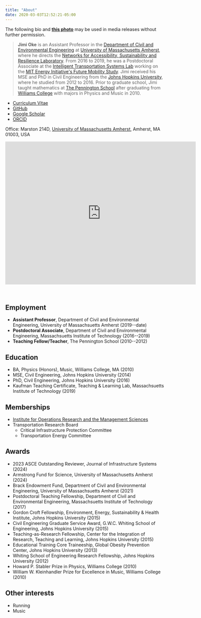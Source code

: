 ```yaml
---
title: "About"
date: 2020-03-03T12:52:21-05:00
---
```


The following bio and [**this photo**](/img/headshot-jun-2019.jpg) may be used in media releases without further permission.

>**Jimi Oke** is an Assistant Professor in the [Department of Civil and Environmental Engineering](http://cee.umass.edu/) at [University of Massachusetts Amherst](https://www.umass.edu/), where he directs the [Networks for Accessibility, Sustainability and Resilience Laboratory](https://narslab.org/). From 2016 to 2019, he was a Postdoctoral Associate at the [Intelligent Transportation Systems Lab](http://its.mit.edu/) working on the [MIT Energy Initiative's Future Mobility Study](http://energy.mit.edu/research/mobilityofthefuture/). Jimi received his MSE and PhD in Civil Engineering from the [Johns Hopkins University](https://engineering.jhu.edu/case/), where he studied from 2012 to 2016. Prior to graduate school, Jimi taught mathematics at [The Pennington School](https://www.pennington.org/) after graduating from [Williams College](https://www.williams.edu/) with majors in Physics and Music in 2010.

<!-- <h4><a href="/files/Oke-CV.pdf" class="badge badge-small"><i class="fa fa-file-pdf-o"></i>&nbsp;&nbsp;pdf</a> <a href="/files/Oke-CV.pdf">Curriculum Vitae</a> &nbsp; </h4> -->

<ul class="fa-ul">
  <li><a href="/files/Oke-CV.pdf"><i class="fa-li fa-file-pdf-alt" style="padding-top:3px;"></i>Curriculum Vitae</a></li>
  <li><a href="https://github.com/jimioke"><i class="fa-li fa fa-github-alt" style="padding-top:3px;"></i>GitHub</a></li>
  <li><a href="https://scholar.google.com/citations?user=R6I47vYAAAAJ&hl=en"><i class="fa-li ai ai-google-scholar" style="padding-top:3px;"></i>Google Scholar</a></li>
  <li><a href="https://orcid.org/0000-0001-6610-445X"><i class="fa-li ai ai-orcid" style="padding-top:3px;"></i>ORCID</a></li>
</ul>

Office: Marston 214D, [University of Massachusetts Amherst](https://www.umass.edu/), Amherst, MA 01003, USA

<iframe src="https://www.google.com/maps/embed?pb=!1m18!1m12!1m3!1d736.647764478597!2d-72.53018567068563!3d42.39385739869904!2m3!1f0!2f0!3f0!3m2!1i1024!2i768!4f13.1!3m3!1m2!1s0x89e6d278c000006b%3A0x821eac705e6a3d57!2sUMass%20Transportation%20Center!5e0!3m2!1sen!2sus!4v1583413404688!5m2!1sen!2sus" width="600" height="450" frameborder="0" style="border:0;" allowfullscreen=""></iframe>

&nbsp;

<!-- ## In the news

Here is a list of [recent news articles about me](/in-the-news/).

## AA

  * --
  * --  
   -->

## Employment

  * **Assistant Professor**, Department of Civil and Environmental Engineering, University of Massachsuetts Amherst (2019--date)
  * **Postdoctoral Associate**, Department of Civil and Environmental Engineering, Massachsuetts Institute of Technology (2016--2019)
  * **Teaching Fellow/Teacher**, The Pennington School (2010--2012)

## Education
  * BA, Physics (Honors), Music, Williams College, MA (2010)
  * MSE, Civil Engineering, Johns Hopkins University (2014)
  * PhD, Civil Engineering, Johns Hopkins University (2016)
  * Kaufman Teaching Certificate, Teaching & Learning Lab, Massachsuetts Institute of Technology (2019)

## Memberships
  * [Institute for Operations Research and the Management Sciences](https://www.informs.org/)
  * Transportation Research Board
    * Critical Infrastructure Protection Committee
    * Transportation Energy Committee


## Awards
  * 2023 ASCE Outstanding Reviewer, Journal of Infrastructure Systems (2024)
  * Armstrong Fund for Science, University of Massachusetts Amherst (2024)
  * Brack Endowment Fund, Department of Civil and Environmental Engineering, University of Massachsuetts Amherst (2021)
  * Postdoctoral Teaching Fellowship, Department of Civil and Environmental Engineering, Massachsuetts Institute of Technology (2017)
  * Gordon Croft Fellowship, Environment, Energy, Sustainability & Health Institute, Johns Hopkins University (2015)
  * Civil Engineering Graduate Service Award, G.W.C. Whiting School of Engineering, Johns Hopkins University (2015)
  * Teaching-as-Research Fellowship, Center for the Integration of Research, Teaching and Learning, Johns Hopkins University (2015)
  * Educational Training Core Traineeship, Global Obesity Prevention Center, Johns Hopkins University (2013)
  * Whiting School of Engineering Research Fellowship, Johns Hopkins University (2012)
  * Howard P. Stabler Prize in Physics, Williams College (2010)
  * William W. Kleinhandler Prize for Excellence in Music, Williams College (2010)

<!-- ## Trivia

 -->
## Other interests

 * Running
 * Music
